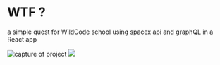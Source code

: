 # WTF ?

a simple quest for WildCode school using spacex api and graphQL in a React app

![capture of project](https://github.com/wild-e/spacex/capture.png)
<img src="https://github.com/wild-e/spacex/capture.png">
